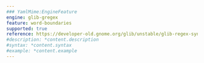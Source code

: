 ```yaml
---
### YamlMime:EngineFeature
engine: glib-gregex
feature: word-boundaries
supported: true
reference: https://developer-old.gnome.org/glib/unstable/glib-regex-syntax.html#id-1.5.25.4.12
#description: *content.description
#syntax: *content.syntax
#example: *content.example
---
```

